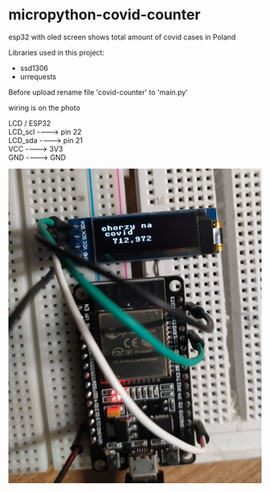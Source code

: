 # micropython-covid-counter
esp32 with oled screen shows total amount of covid cases in Poland 


Libraries used in this project:
- ssd1306
- urrequests


Before upload rename file 'covid-counter' to 'main.py'

wiring is on the photo


LCD     / ESP32<br/>
LCD_scl ----> pin 22<br/>
LCD_sda ----> pin 21<br/>
VCC     ----> 3V3<br/>
GND     ----> GND<br/>

![](photo_esp32.PNG)
